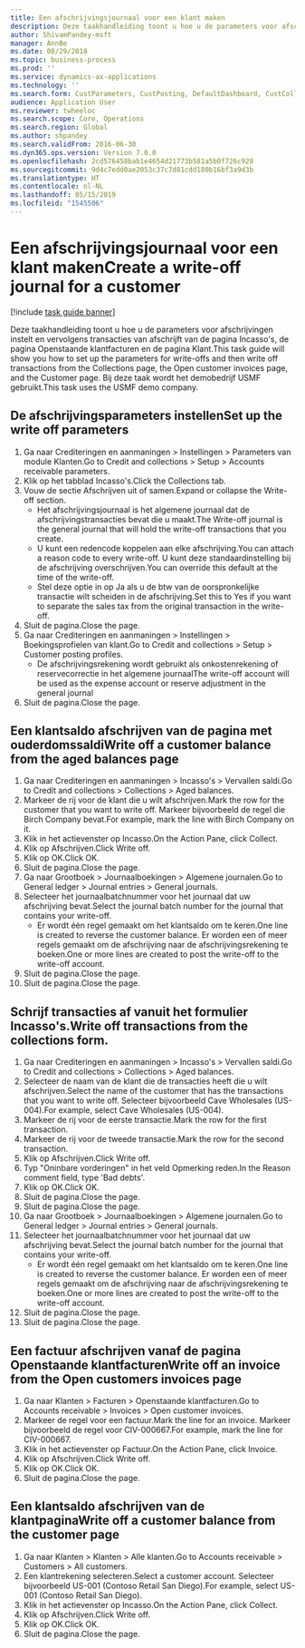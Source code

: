 ```yaml
---
title: Een afschrijvingsjournaal voor een klant maken
description: Deze taakhandleiding toont u hoe u de parameters voor afschrijvingen instelt en vervolgens transacties van afschrijft van de pagina Incasso's, de pagina Openstaande klantfacturen en de pagina Klant.
author: ShivamPandey-msft
manager: AnnBe
ms.date: 08/29/2018
ms.topic: business-process
ms.prod: ''
ms.service: dynamics-ax-applications
ms.technology: ''
ms.search.form: CustParameters, CustPosting, DefaultDashboard, CustCollectionsPoolsListPage, CustWriteOff, LedgerJournalTable, LedgerJournalTransDaily, CustCollections, CustOpenInvoicesListPage, CustTable
audience: Application User
ms.reviewer: twheeloc
ms.search.scope: Core, Operations
ms.search.region: Global
ms.author: shpandey
ms.search.validFrom: 2016-06-30
ms.dyn365.ops.version: Version 7.0.0
ms.openlocfilehash: 2cd576458bab1e4654d21773b581a5b0f726c928
ms.sourcegitcommit: 9d4c7edd0ae2053c37c7d81cdd180b16bf3a9d3b
ms.translationtype: HT
ms.contentlocale: nl-NL
ms.lasthandoff: 05/15/2019
ms.locfileid: "1545506"
---
```

# <a name="create-a-write-off-journal-for-a-customer"></a><span data-ttu-id="b5c08-103">Een afschrijvingsjournaal voor een klant maken</span><span class="sxs-lookup"><span data-stu-id="b5c08-103">Create a write-off journal for a customer</span></span>

[!include [task guide banner](../../includes/task-guide-banner.md)]

<span data-ttu-id="b5c08-104">Deze taakhandleiding toont u hoe u de parameters voor afschrijvingen instelt en vervolgens transacties van afschrijft van de pagina Incasso's, de pagina Openstaande klantfacturen en de pagina Klant.</span><span class="sxs-lookup"><span data-stu-id="b5c08-104">This task guide will show you how to set up the parameters for write-offs and then write off transactions from the Collections page, the Open customer invoices page, and the Customer page.</span></span> <span data-ttu-id="b5c08-105">Bij deze taak wordt het demobedrijf USMF gebruikt.</span><span class="sxs-lookup"><span data-stu-id="b5c08-105">This task uses the USMF demo company.</span></span>


## <a name="set-up-the-write-off-parameters"></a><span data-ttu-id="b5c08-106">De afschrijvingsparameters instellen</span><span class="sxs-lookup"><span data-stu-id="b5c08-106">Set up the write off parameters</span></span>
1. <span data-ttu-id="b5c08-107">Ga naar Crediteringen en aanmaningen > Instellingen > Parameters van module Klanten.</span><span class="sxs-lookup"><span data-stu-id="b5c08-107">Go to Credit and collections > Setup > Accounts receivable parameters.</span></span>
2. <span data-ttu-id="b5c08-108">Klik op het tabblad Incasso's.</span><span class="sxs-lookup"><span data-stu-id="b5c08-108">Click the Collections tab.</span></span>
3. <span data-ttu-id="b5c08-109">Vouw de sectie Afschrijven uit of samen.</span><span class="sxs-lookup"><span data-stu-id="b5c08-109">Expand or collapse the Write-off section.</span></span>
    * <span data-ttu-id="b5c08-110">Het afschrijvingsjournaal is het algemene journaal dat de afschrijvingstransacties bevat die u maakt.</span><span class="sxs-lookup"><span data-stu-id="b5c08-110">The Write-off journal is the general journal that will hold the write-off transactions that you create.</span></span>  
    * <span data-ttu-id="b5c08-111">U kunt een redencode koppelen aan elke afschrijving.</span><span class="sxs-lookup"><span data-stu-id="b5c08-111">You can attach a reason code to every write-off.</span></span> <span data-ttu-id="b5c08-112">U kunt deze standaardinstelling bij de afschrijving overschrijven.</span><span class="sxs-lookup"><span data-stu-id="b5c08-112">You can override this default at the time of the write-off.</span></span>  
    * <span data-ttu-id="b5c08-113">Stel deze optie in op Ja als u de btw van de oorspronkelijke transactie wilt scheiden in de afschrijving.</span><span class="sxs-lookup"><span data-stu-id="b5c08-113">Set this to Yes if you want to separate the sales tax from the original transaction in the write-off.</span></span>  
4. <span data-ttu-id="b5c08-114">Sluit de pagina.</span><span class="sxs-lookup"><span data-stu-id="b5c08-114">Close the page.</span></span>
5. <span data-ttu-id="b5c08-115">Ga naar Crediteringen en aanmaningen > Instellingen > Boekingsprofielen van klant.</span><span class="sxs-lookup"><span data-stu-id="b5c08-115">Go to Credit and collections > Setup > Customer posting profiles.</span></span>
    * <span data-ttu-id="b5c08-116">De afschrijvingsrekening wordt gebruikt als onkostenrekening of reservecorrectie in het algemene journaal</span><span class="sxs-lookup"><span data-stu-id="b5c08-116">The write-off account will be used as the expense account or reserve adjustment in the general journal</span></span>   
6. <span data-ttu-id="b5c08-117">Sluit de pagina.</span><span class="sxs-lookup"><span data-stu-id="b5c08-117">Close the page.</span></span>

## <a name="write-off-a-customer-balance-from-the-aged-balances-page"></a><span data-ttu-id="b5c08-118">Een klantsaldo afschrijven van de pagina met ouderdomssaldi</span><span class="sxs-lookup"><span data-stu-id="b5c08-118">Write off a customer balance from the aged balances page</span></span>
1. <span data-ttu-id="b5c08-119">Ga naar Crediteringen en aanmaningen > Incasso's > Vervallen saldi.</span><span class="sxs-lookup"><span data-stu-id="b5c08-119">Go to Credit and collections > Collections > Aged balances.</span></span>
2. <span data-ttu-id="b5c08-120">Markeer de rij voor de klant die u wilt afschrijven.</span><span class="sxs-lookup"><span data-stu-id="b5c08-120">Mark the row for the customer that you want to write off.</span></span> <span data-ttu-id="b5c08-121">Markeer bijvoorbeeld de regel die Birch Company bevat.</span><span class="sxs-lookup"><span data-stu-id="b5c08-121">For example, mark the line with Birch Company on it.</span></span>
3. <span data-ttu-id="b5c08-122">Klik in het actievenster op Incasso.</span><span class="sxs-lookup"><span data-stu-id="b5c08-122">On the Action Pane, click Collect.</span></span>
4. <span data-ttu-id="b5c08-123">Klik op Afschrijven.</span><span class="sxs-lookup"><span data-stu-id="b5c08-123">Click Write off.</span></span>
5. <span data-ttu-id="b5c08-124">Klik op OK.</span><span class="sxs-lookup"><span data-stu-id="b5c08-124">Click OK.</span></span>
6. <span data-ttu-id="b5c08-125">Sluit de pagina.</span><span class="sxs-lookup"><span data-stu-id="b5c08-125">Close the page.</span></span>
7. <span data-ttu-id="b5c08-126">Ga naar Grootboek > Journaalboekingen > Algemene journalen.</span><span class="sxs-lookup"><span data-stu-id="b5c08-126">Go to General ledger > Journal entries > General journals.</span></span>
8. <span data-ttu-id="b5c08-127">Selecteer het journaalbatchnummer voor het journaal dat uw afschrijving bevat.</span><span class="sxs-lookup"><span data-stu-id="b5c08-127">Select the journal batch number for the journal that contains your write-off.</span></span>
    * <span data-ttu-id="b5c08-128">Er wordt één regel gemaakt om het klantsaldo om te keren.</span><span class="sxs-lookup"><span data-stu-id="b5c08-128">One line is created to reverse the customer balance.</span></span> <span data-ttu-id="b5c08-129">Er worden een of meer regels gemaakt om de afschrijving naar de afschrijvingsrekening te boeken.</span><span class="sxs-lookup"><span data-stu-id="b5c08-129">One or more lines are created to post the write-off to the write-off account.</span></span>  
9. <span data-ttu-id="b5c08-130">Sluit de pagina.</span><span class="sxs-lookup"><span data-stu-id="b5c08-130">Close the page.</span></span>
10. <span data-ttu-id="b5c08-131">Sluit de pagina.</span><span class="sxs-lookup"><span data-stu-id="b5c08-131">Close the page.</span></span>

## <a name="write-off-transactions-from-the-collections-form"></a><span data-ttu-id="b5c08-132">Schrijf transacties af vanuit het formulier Incasso's.</span><span class="sxs-lookup"><span data-stu-id="b5c08-132">Write off transactions from the collections form.</span></span>
1. <span data-ttu-id="b5c08-133">Ga naar Crediteringen en aanmaningen > Incasso's > Vervallen saldi.</span><span class="sxs-lookup"><span data-stu-id="b5c08-133">Go to Credit and collections > Collections > Aged balances.</span></span>
2. <span data-ttu-id="b5c08-134">Selecteer de naam van de klant die de transacties heeft die u wilt afschrijven.</span><span class="sxs-lookup"><span data-stu-id="b5c08-134">Select the name of the customer that has the transactions that you want to write off.</span></span> <span data-ttu-id="b5c08-135">Selecteer bijvoorbeeld Cave Wholesales (US-004).</span><span class="sxs-lookup"><span data-stu-id="b5c08-135">For example, select Cave Wholesales (US-004).</span></span>
3. <span data-ttu-id="b5c08-136">Markeer de rij voor de eerste transactie.</span><span class="sxs-lookup"><span data-stu-id="b5c08-136">Mark the row for the first transaction.</span></span>
4. <span data-ttu-id="b5c08-137">Markeer de rij voor de tweede transactie.</span><span class="sxs-lookup"><span data-stu-id="b5c08-137">Mark the row for the second transaction.</span></span>
5. <span data-ttu-id="b5c08-138">Klik op Afschrijven.</span><span class="sxs-lookup"><span data-stu-id="b5c08-138">Click Write off.</span></span>
6. <span data-ttu-id="b5c08-139">Typ "Oninbare vorderingen" in het veld Opmerking reden.</span><span class="sxs-lookup"><span data-stu-id="b5c08-139">In the Reason comment field, type 'Bad debts'.</span></span>
7. <span data-ttu-id="b5c08-140">Klik op OK.</span><span class="sxs-lookup"><span data-stu-id="b5c08-140">Click OK.</span></span>
8. <span data-ttu-id="b5c08-141">Sluit de pagina.</span><span class="sxs-lookup"><span data-stu-id="b5c08-141">Close the page.</span></span>
9. <span data-ttu-id="b5c08-142">Sluit de pagina.</span><span class="sxs-lookup"><span data-stu-id="b5c08-142">Close the page.</span></span>
10. <span data-ttu-id="b5c08-143">Ga naar Grootboek > Journaalboekingen > Algemene journalen.</span><span class="sxs-lookup"><span data-stu-id="b5c08-143">Go to General ledger > Journal entries > General journals.</span></span>
11. <span data-ttu-id="b5c08-144">Selecteer het journaalbatchnummer voor het journaal dat uw afschrijving bevat.</span><span class="sxs-lookup"><span data-stu-id="b5c08-144">Select the journal batch number for the journal that contains your write-off.</span></span>
    * <span data-ttu-id="b5c08-145">Er wordt één regel gemaakt om het klantsaldo om te keren.</span><span class="sxs-lookup"><span data-stu-id="b5c08-145">One line is created to reverse the customer balance.</span></span> <span data-ttu-id="b5c08-146">Er worden een of meer regels gemaakt om de afschrijving naar de afschrijvingsrekening te boeken.</span><span class="sxs-lookup"><span data-stu-id="b5c08-146">One or more lines are created to post the write-off to the write-off account.</span></span>  
12. <span data-ttu-id="b5c08-147">Sluit de pagina.</span><span class="sxs-lookup"><span data-stu-id="b5c08-147">Close the page.</span></span>
13. <span data-ttu-id="b5c08-148">Sluit de pagina.</span><span class="sxs-lookup"><span data-stu-id="b5c08-148">Close the page.</span></span>

## <a name="write-off-an-invoice-from-the-open-customers-invoices-page"></a><span data-ttu-id="b5c08-149">Een factuur afschrijven vanaf de pagina Openstaande klantfacturen</span><span class="sxs-lookup"><span data-stu-id="b5c08-149">Write off an invoice from the Open customers invoices page</span></span>
1. <span data-ttu-id="b5c08-150">Ga naar Klanten > Facturen > Openstaande klantfacturen.</span><span class="sxs-lookup"><span data-stu-id="b5c08-150">Go to Accounts receivable > Invoices > Open customer invoices.</span></span>
2. <span data-ttu-id="b5c08-151">Markeer de regel voor een factuur.</span><span class="sxs-lookup"><span data-stu-id="b5c08-151">Mark the line for an invoice.</span></span> <span data-ttu-id="b5c08-152">Markeer bijvoorbeeld de regel voor CIV-000667.</span><span class="sxs-lookup"><span data-stu-id="b5c08-152">For example, mark the line for CIV-000667.</span></span>
3. <span data-ttu-id="b5c08-153">Klik in het actievenster op Factuur.</span><span class="sxs-lookup"><span data-stu-id="b5c08-153">On the Action Pane, click Invoice.</span></span>
4. <span data-ttu-id="b5c08-154">Klik op Afschrijven.</span><span class="sxs-lookup"><span data-stu-id="b5c08-154">Click Write off.</span></span>
5. <span data-ttu-id="b5c08-155">Klik op OK.</span><span class="sxs-lookup"><span data-stu-id="b5c08-155">Click OK.</span></span>
6. <span data-ttu-id="b5c08-156">Sluit de pagina.</span><span class="sxs-lookup"><span data-stu-id="b5c08-156">Close the page.</span></span>

## <a name="write-off-a-customer-balance-from-the-customer-page"></a><span data-ttu-id="b5c08-157">Een klantsaldo afschrijven van de klantpagina</span><span class="sxs-lookup"><span data-stu-id="b5c08-157">Write off a customer balance from the customer page</span></span>
1. <span data-ttu-id="b5c08-158">Ga naar Klanten > Klanten > Alle klanten.</span><span class="sxs-lookup"><span data-stu-id="b5c08-158">Go to Accounts receivable > Customers > All customers.</span></span>
2. <span data-ttu-id="b5c08-159">Een klantrekening selecteren.</span><span class="sxs-lookup"><span data-stu-id="b5c08-159">Select a customer account.</span></span> <span data-ttu-id="b5c08-160">Selecteer bijvoorbeeld US-001 (Contoso Retail San Diego).</span><span class="sxs-lookup"><span data-stu-id="b5c08-160">For example, select US-001 (Contoso Retail San Diego).</span></span>
3. <span data-ttu-id="b5c08-161">Klik in het actievenster op Incasso.</span><span class="sxs-lookup"><span data-stu-id="b5c08-161">On the Action Pane, click Collect.</span></span>
4. <span data-ttu-id="b5c08-162">Klik op Afschrijven.</span><span class="sxs-lookup"><span data-stu-id="b5c08-162">Click Write off.</span></span>
5. <span data-ttu-id="b5c08-163">Klik op OK.</span><span class="sxs-lookup"><span data-stu-id="b5c08-163">Click OK.</span></span>
6. <span data-ttu-id="b5c08-164">Sluit de pagina.</span><span class="sxs-lookup"><span data-stu-id="b5c08-164">Close the page.</span></span>

